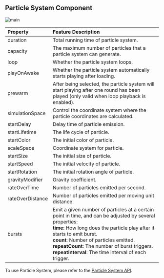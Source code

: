 ## Particle System Component

![main](particle-system/main.png)

| Property | Feature Description |
| :--              | :-- |
| duration         | Total running time of particle system. |
| capacity         | The maximum number of particles that a particle system can generate. |
| loop             | Whether the particle system loops. |
| playOnAwake      | Whether the particle system automatically starts playing after loading. |
| prewarm          | After being selected, the particle system will start playing after one round has been played (only valid when loop playback is enabled). |
| simulationSpace  | Control the coordinate system where the particle coordinates are calculated. |
| startDelay       | Delay time of particle emission. |
| startLifetime    | The life cycle of particle. |
| startColor       | The initial color of particle. |
| scaleSpace       | Coordinate system for particle.  |scaling<br>**Local**: Scaling based on local coordinate system.<br> **World**: Scaling based on world coordinate system.<br>**Custom**: Custom scaling, which is not affected by the **scale** of the node. |
| startSize        | The initial size of particle. |
| startSpeed       | The initial velocity of particle. |
| startRotation    | The initial rotation angle of particle. |
| gravityModifier  | Gravity coefficient. |
| rateOverTime     | Number of particles emitted per second. |
| rateOverDistance | Number of particles emitted per moving unit distance. |
| bursts | Emit a given number of particles at a certain point in time, and can be adjusted by several properties:<br>**time**: How long does the particle play after it starts to emit burst.<br>**count**: Number of particles emitted.<br>**repeatCount**: The number of burst triggers.<br>**repeatInterval**: The time interval of each trigger. |

To use Particle System, please refer to the [Particle System API](__APIDOC__/en/classes/particle.particlesystem.html).
